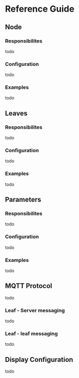# Reference Guide

## Node

### Responsibilites
todo

### Configuration
todo

### Examples
todo


## Leaves

### Responsibilites
todo

### Configuration
todo

### Examples
todo

## Parameters

### Responsibilites
todo

### Configuration
todo

### Examples
todo

## MQTT Protocol

todo 

### Leaf - Server messaging

todo

### Leaf - leaf messaging

todo


## Display Configuration

todo

